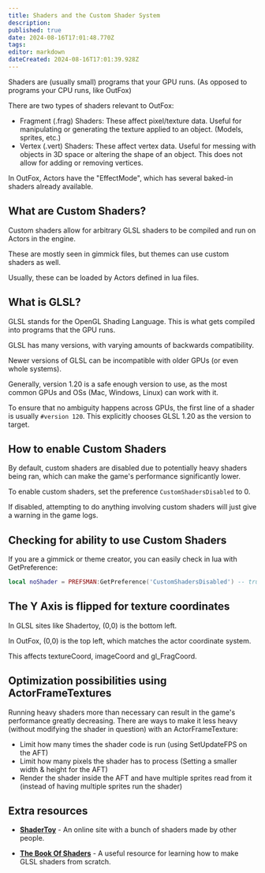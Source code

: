 ```yaml
---
title: Shaders and the Custom Shader System
description: 
published: true
date: 2024-08-16T17:01:48.770Z
tags: 
editor: markdown
dateCreated: 2024-08-16T17:01:39.928Z
---
```


Shaders are (usually small) programs that your GPU runs. (As opposed to programs your CPU runs, like OutFox)

There are two types of shaders relevant to OutFox:
- Fragment (.frag) Shaders: These affect pixel/texture data. Useful for manipulating or generating the texture applied to an object. (Models, sprites, etc.)
- Vertex (.vert) Shaders: These affect vertex data. Useful for messing with objects in 3D space or altering the shape of an object. This does not allow for adding or removing vertices.

In OutFox, Actors have the "EffectMode", which has several baked-in shaders already available.

## What are Custom Shaders?
Custom shaders allow for arbitrary GLSL shaders to be compiled and run on Actors in the engine.

These are mostly seen in gimmick files, but themes can use custom shaders as well.

Usually, these can be loaded by Actors defined in lua files.

## What is GLSL?
GLSL stands for the OpenGL Shading Language. This is what gets compiled into programs that the GPU runs.

GLSL has many versions, with varying amounts of backwards compatibility.

Newer versions of GLSL can be incompatible with older GPUs (or even whole systems).

Generally, version 1.20 is a safe enough version to use, as the most common GPUs and OSs (Mac, Windows, Linux) can work with it.

To ensure that no ambiguity happens across GPUs, the first line of a shader is usually `#version 120`. This explicitly chooses GLSL 1.20 as the version to target.

## How to enable Custom Shaders
By default, custom shaders are disabled due to potentially heavy shaders being ran, which can make the game's performance significantly lower.

To enable custom shaders, set the preference `CustomShadersDisabled` to 0.

If disabled, attempting to do anything involving custom shaders will just give a warning in the game logs.

## Checking for ability to use Custom Shaders
If you are a gimmick or theme creator, you can easily check in lua with GetPreference:
```lua
local noShader = PREFSMAN:GetPreference('CustomShadersDisabled') -- true = custom shaders are disabled
```

<!--TODO: See if this also affects vert shaders-->
## The Y Axis is flipped for texture coordinates
In GLSL sites like Shadertoy, (0,0) is the bottom left.

In OutFox, (0,0) is the top left, which matches the actor coordinate system.

This affects textureCoord, imageCoord and gl_FragCoord.

## Optimization possibilities using ActorFrameTextures
Running heavy shaders more than necessary can result in the game's performance greatly decreasing. There are ways to make it less heavy (without modifying the shader in question) with an ActorFrameTexture:
- Limit how many times the shader code is run (using SetUpdateFPS on the AFT)
- Limit how many pixels the shader has to process (Setting a smaller width & height for the AFT)
- Render the shader inside the AFT and have multiple sprites read from it (instead of having multiple sprites run the shader)

## Extra resources
- **[ShaderToy](https://www.shadertoy.com/)** - An online site with a bunch of shaders made by other people.

- **[The Book Of Shaders](https://thebookofshaders.com/)** - A useful resource for learning how to make GLSL shaders from scratch.
